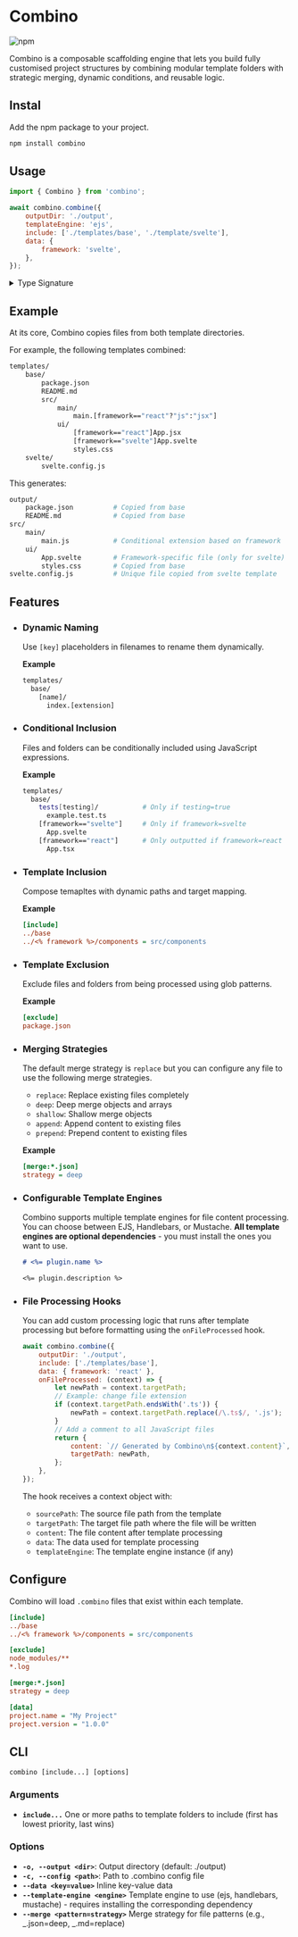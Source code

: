 # Combino

![npm](https://img.shields.io/npm/v/combino)

Combino is a composable scaffolding engine that lets you build fully customised project structures by combining modular template folders with strategic merging, dynamic conditions, and reusable logic.

## Instal

Add the npm package to your project.

```bash
npm install combino
```

## Usage

```js
import { Combino } from 'combino';

await combino.combine({
    outputDir: './output',
    templateEngine: 'ejs',
    include: ['./templates/base', './template/svelte'],
    data: {
        framework: 'svelte',
    },
});
```

<details>

<summary>Type Signature</summary>

```ts
interface TemplateOptions {
    outputDir: string;
    include: string[];
    config?: CombinoConfig | string;
    data?: Record<string, any>;
    templateEngine?: string;
    onFileProcessed?: (
        context: FileHookContext,
    ) => Promise<{ content: string; targetPath?: string }> | { content: string; targetPath?: string };
}

interface FileHookContext {
    sourcePath: string;
    targetPath: string;
    content: string;
    data: Record<string, any>;
    templateEngine?: TemplateEngine;
}

interface CombinoConfig {
    include?: Array<{ source: string; target?: string }>;
    exclude?: string[];
    data?: Record<string, any>;
    merge?: Record<string, Record<string, any>>;
}
```

</details>

## Example

At its core, Combino copies files from both template directories.

For example, the following templates combined:

```bash
templates/
    base/
        package.json
        README.md
        src/
            main/
                main.[framework=="react"?"js":"jsx"]
            ui/
                [framework=="react"]App.jsx
                [framework=="svelte"]App.svelte
                styles.css
    svelte/
        svelte.config.js
```

This generates:

```bash
output/
    package.json          # Copied from base
    README.md             # Copied from base
src/
    main/
        main.js           # Conditional extension based on framework
    ui/
        App.svelte        # Framework-specific file (only for svelte)
        styles.css        # Copied from base
svelte.config.js          # Unique file copied from svelte template
```

## Features

- ### Dynamic Naming

    Use `[key]` placeholders in filenames to rename them dynamically.

    **Example**

    ```bash
    templates/
      base/
        [name]/
          index.[extension]
    ```

- ### Conditional Inclusion

    Files and folders can be conditionally included using JavaScript expressions.

    **Example**

    ```bash
    templates/
      base/
        tests[testing]/           # Only if testing=true
          example.test.ts
        [framework=="svelte"]     # Only if framework=svelte
          App.svelte
        [framework=="react"]      # Only outputted if framework=react
          App.tsx
    ```

- ### Template Inclusion

    Compose temapltes with dynamic paths and target mapping.

    **Example**

    ```ini
    [include]
    ../base
    ../<% framework %>/components = src/components
    ```

- ### Template Exclusion

    Exclude files and folders from being processed using glob patterns.

    **Example**

    ```ini
    [exclude]
    package.json
    ```

- ### Merging Strategies

    The default merge strategy is `replace` but you can configure any file to use the following merge strategies.

    - `replace`: Replace existing files completely
    - `deep`: Deep merge objects and arrays
    - `shallow`: Shallow merge objects
    - `append`: Append content to existing files
    - `prepend`: Prepend content to existing files

    **Example**

    ```ini
    [merge:*.json]
    strategy = deep
    ```

- ### Configurable Template Engines

    Combino supports multiple template engines for file content processing. You can choose between EJS, Handlebars, or Mustache. **All template engines are optional dependencies** - you must install the ones you want to use.

    ```md
    # <%= plugin.name %>

    <%= plugin.description %>
    ```

- ### File Processing Hooks

    You can add custom processing logic that runs after template processing but before formatting using the `onFileProcessed` hook.

    ```js
    await combino.combine({
        outputDir: './output',
        include: ['./templates/base'],
        data: { framework: 'react' },
        onFileProcessed: (context) => {
            let newPath = context.targetPath;
            // Example: change file extension
            if (context.targetPath.endsWith('.ts')) {
                newPath = context.targetPath.replace(/\.ts$/, '.js');
            }
            // Add a comment to all JavaScript files
            return {
                content: `// Generated by Combino\n${context.content}`,
                targetPath: newPath,
            };
        },
    });
    ```

    The hook receives a context object with:

    - `sourcePath`: The source file path from the template
    - `targetPath`: The target file path where the file will be written
    - `content`: The file content after template processing
    - `data`: The data used for template processing
    - `templateEngine`: The template engine instance (if any)

## Configure

Combino will load `.combino` files that exist within each template.

```ini
[include]
../base
../<% framework %>/components = src/components

[exclude]
node_modules/**
*.log

[merge:*.json]
strategy = deep

[data]
project.name = "My Project"
project.version = "1.0.0"
```

## CLI

`combino [include...] [options]`

### Arguments

- **`include...`** One or more paths to template folders to include (first has lowest priority, last wins)

### Options

- **`-o, --output <dir>`**: Output directory (default: ./output)
- **`-c, --config <path>`**: Path to .combino config file
- **`--data <key=value>`** Inline key-value data
- **`--template-engine <engine>`** Template engine to use (ejs, handlebars, mustache) - requires installing the corresponding dependency
- **`--merge <pattern=strategy>`** Merge strategy for file patterns (e.g., _.json=deep, _.md=replace)
